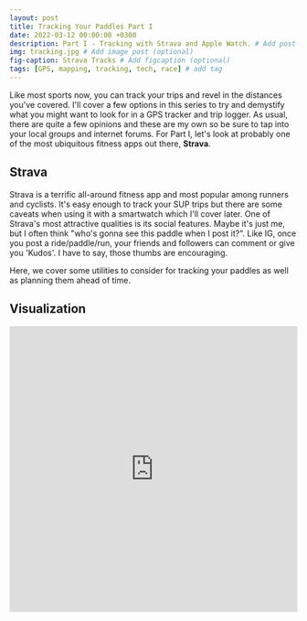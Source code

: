 ```yaml
---
layout: post
title: Tracking Your Paddles Part I
date: 2022-03-12 00:00:00 +0300
description: Part I - Tracking with Strava and Apple Watch. # Add post description (optional)
img: tracking.jpg # Add image post (optional)
fig-caption: Strava Tracks # Add figcaption (optional)
tags: [GPS, mapping, tracking, tech, race] # add tag
---
```

Like most sports now, you can track your trips and revel in the distances you've covered. I'll cover a few options in this series to try and demystify what you might want to look for in a GPS tracker and trip logger. As usual, there are quite a few opinions and these are my own so be sure to tap into your local groups and internet forums. For Part I, let's look at probably one of the most ubiquitous fitness apps out there, **Strava**.

## Strava
Strava is a terrific all-around fitness app and most popular among runners and cyclists. It's easy enough to track your SUP trips but there are some caveats when using it with a smartwatch which I'll cover later. One of Strava's most attractive qualities is its social features. Maybe it's just me, but I often think "who's gonna see this paddle when I post it?". Like IG, once you post a ride/paddle/run, your friends and followers can comment or give you 'Kudos'. I have to say, those thumbs are encouraging.

Here, we cover some utilities to consider for tracking your paddles as well as planning them ahead of time. 

## Visualization

<iframe width='100%' height='500px' frameBorder='0' src='https://supmap.org/events/2021-rose-city-sup-classic/'></iframe>